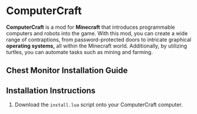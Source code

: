 # ComputerCraft
**ComputerCraft** is a mod for **Minecraft** that introduces programmable computers and robots into the game. With this mod, you can create a wide range of contraptions, from password-protected doors to intricate graphical **operating systems,** all within the Minecraft world. Additionally, by utilizing turtles, you can automate tasks such as mining and farming.
## Chest Monitor Installation Guide

## Installation Instructions

1. Download the `install.lua` script onto your ComputerCraft computer.

